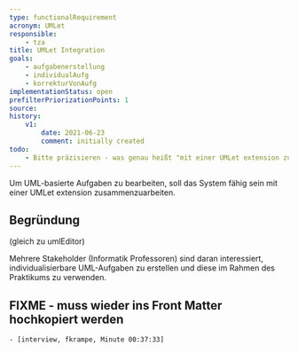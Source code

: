 ```yaml
---
type: functionalRequirement
acronym: UMLet
responsible:
    - tza
title: UMLet Integration
goals:
    - aufgabenerstellung
    - individualAufg
    - korrekturVonAufg
implementationStatus: open
prefilterPriorizationPoints: 1
source:
history:
    v1:
        date: 2021-06-23
        comment: initially created
todo:
    - Bitte präzisieren - was genau heißt "mit einer UMLet extension zusammenarbeiten" ? Was wird über die jetzige Integration hinaus gebraucht? Jetzt kann man schon ein *.uxf ablegen, und es wird zu einer Graphik und kann im Markdown eingebunden werden. 
---
```


Um UML-basierte Aufgaben zu bearbeiten, soll das System fähig sein mit einer UMLet extension zusammenzuarbeiten.

## Begründung

(gleich zu umlEditor)

Mehrere Stakeholder (Informatik Professoren) sind daran interessiert, individualisierbare UML-Aufgaben
zu erstellen und diese im Rahmen des Praktikums zu verwenden.


## FIXME - muss wieder ins Front Matter hochkopiert werden
    - [interview, fkrampe, Minute 00:37:33]
